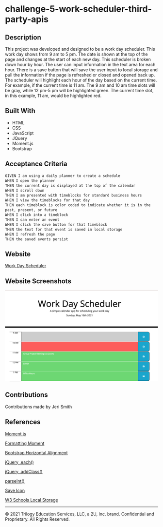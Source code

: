 # challenge-5-work-scheduler-third-party-apis
## Description
This project was developed and designed to be a work day scheduler. This work day shows from 9 am to 5 pm.  The date is shown at the top of the page and changes at the start of each new day. This scheduler is broken down hour by hour. The user can input information in the text area for each hour. There is a save button that will save the user input to local storage and pull the information if the page is refreshed or closed and opened back up. The scheduler will highlight each hour of the day based on the current time. For example, if the current time is 11 am. The 9 am and 10 am time slots will be gray, while 12 pm-5 pm will be highlighted green. The current time slot, in this example, 11 am, would be highlighted red. 

## Built With 
* HTML
* CSS
* JavaScript
* JQuery
* Moment.js
* Bootstrap

## Acceptance Criteria

```
GIVEN I am using a daily planner to create a schedule
WHEN I open the planner
THEN the current day is displayed at the top of the calendar
WHEN I scroll down
THEN I am presented with timeblocks for standard business hours
WHEN I view the timeblocks for that day
THEN each timeblock is color coded to indicate whether it is in the past, present, or future
WHEN I click into a timeblock
THEN I can enter an event
WHEN I click the save button for that timeblock
THEN the text for that event is saved in local storage
WHEN I refresh the page
THEN the saved events persist
```
## Website
[Work Day Scheduler](https://jerismith32.github.io/challenge-5-work-scheduler-third-party-apis/)

## Website Screenshots
![Screnshot](Assets/images/READMEimage.png)


## Contributions
Contributions made by Jeri Smith

## References
[Moment.js](https://momentjs.com/)


[Formatting Moment](https://devhints.io/moment)


[Bootstrap Horizontal Alignment](https://mdbootstrap.com/docs/b4/jquery/utilities/horizontal-align/)


[jQuery .each()](https://api.jquery.com/each/)


[jQuery .addClass()](https://api.jquery.com/addclass/)


[parseInt()](https://developer.mozilla.org/en-US/docs/Web/JavaScript/Reference/Global_Objects/parseInt)


[Save Icon](https://fontawesome.com/icons/save)


[W3 Schools Local Storage](https://www.w3schools.com/jsref/prop_win_localstorage.asp)






- - -
© 2021 Trilogy Education Services, LLC, a 2U, Inc. brand. Confidential and Proprietary. All Rights Reserved.